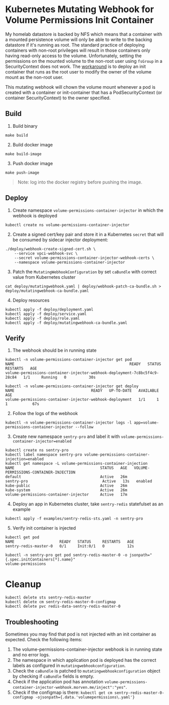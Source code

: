 # Kubernetes Mutating Webhook for Volume Permissions Init Container

My homelab datastore is backed by NFS which means that a container with a mounted persistence volume will only be able
to write to the backing datastore if it's running as root. The standard practice of deploying containers with non-root
privileges will result in those containers only having read-only access to the volume. Unfortunately, setting the
permissions on the mounted volume to the non-root user using `fsGroup` in a SecurityContext does not work. The
[workaround](https://docs.bitnami.com/tutorials/work-with-non-root-containers/) is to deploy an init container that runs
as the root user to modify the owner of the volume mount as the non-root user.

This mutating webhook will chown the volume mount whenever a pod is created with a container or init-container that
has a PodSecurityContext (or container SecurityContext) to the owner specified.

## Build

1. Build binary

```shell
make build
```

2. Build docker image

```shell
make build-image
```   

3. Push docker image

```shell
make push-image
```

> Note: log into the docker registry before pushing the image.

## Deploy

1. Create namespace `volume-permissions-container-injector` in which the webhook is deployed

```shell
kubectl create ns volume-permissions-container-injector
```

2. Create a signed cert/key pair and store it in a Kubernetes `secret` that will be consumed by sidecar injector deployment:

```shell
./deploy/webhook-create-signed-cert.sh \
    --service vpci-webhook-svc \
    --secret volume-permissions-container-injector-webhook-certs \
    --namespace volume-permissions-container-injector
```

3. Patch the `MutatingWebhookConfiguration` by set `caBundle` with correct value from Kubernetes cluster

```shell
cat deploy/mutatingwebhook.yaml | deploy/webhook-patch-ca-bundle.sh > deploy/mutatingwebhook-ca-bundle.yaml
```

4. Deploy resources

```shell
kubectl apply -f deploy/deployment.yaml
kubectl apply -f deploy/service.yaml
kubectl apply -f deploy/role.yaml
kubectl apply -f deploy/mutatingwebhook-ca-bundle.yaml
```

## Verify

1. The webhook should be in running state

```shell
kubectl -n volume-permissions-container-injector get pod
NAME                                                   READY   STATUS    RESTARTS   AGE
volume-permissions-container-injector-webhook-deployment-7c8bc5f4c9-28c84   1/1     Running   0          30s
```

```shell
kubectl -n volume-permissions-container-injector get deploy
NAME                                  READY   UP-TO-DATE   AVAILABLE   AGE
volume-permissions-container-injector-webhook-deployment   1/1     1            1           67s
```

2. Follow the logs of the webhook

```shell
kubectl -n volume-permissions-container-injector logs -l app=volume-permissions-container-injector --follow
```

3. Create new namespace `sentry-pro` and label it with `volume-permissions-container-injector=enabled`

```shell
kubectl create ns sentry-pro
kubectl label namespace sentry-pro volume-permissions-container-injection=enabled
kubectl get namespace -L volume-permissions-container-injection
NAME                                      STATUS   AGE   VOLUME-PERMISSIONS-CONTAINER-INJECTION
default                                   Active   26m
sentry-pro                                 Active   13s   enabled
kube-public                               Active   26m
kube-system                               Active   26m
volume-permissions-container-injector     Active   17m
```

4. Deploy an app in Kubernetes cluster, take `sentry-redis` statefulset as an example

```shell
kubectl apply -f examples/sentry-redis-sts.yaml -n sentry-pro
```

5. Verify init container is injected

```shell
kubectl get pod
NAME                    READY   STATUS     RESTARTS   AGE
sentry-redis-master-0   0/1     Init:0/1   0          12s
```

```shell
kubectl -n sentry-pro get pod sentry-redis-master-0 -o jsonpath="{.spec.initContainers[*].name}"
volume-permissions
```

# Cleanup

```shell
kubectl delete sts sentry-redis-master
kubectl delete cm sentry-redis-master-0-configmap
kubectl delete pvc redis-data-sentry-redis-master-0
```

## Troubleshooting

Sometimes you may find that pod is not injected with an init container as expected. Check the following items:

1. The volume-permissions-container-injector webhook is in running state and no error logs.
2. The namespace in which application pod is deployed has the correct labels as configured in `mutatingwebhookconfiguration`.
3. Check the `caBundle` is patched to `mutatingwebhookconfiguration` object by checking if `caBundle` fields is empty.
4. Check if the application pod has annotation `volume-permissions-container-injector-webhook.morven.me/inject":"yes"`.
5. Check if the configmap is there: `kubectl get cm sentry-redis-master-0-configmap -ojsonpath={.data.'volumepermissions\.yaml'}`

